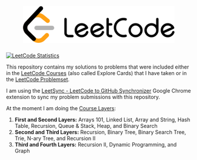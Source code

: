 <h1 align="center"><img src="leetcode_logo.svg" height="100" title="LeetCode"/></h1>

<a href="https://leetcode.com/u/lubomir-m/"> 
         <img src="https://leetcard.jacoblin.cool/lubomir-m?theme=light&font=Noto%20Sans&animation=true" height="150" title="LeetCode Statistics"/></a>

This repository contains my solutions to problems that were included either in the [LeetCode Courses](https://leetcode.com/explore/) (also called Explore Cards) that I have taken or in the [LeetCode Problemset](https://leetcode.com/problemset/).

I am using the [LeetSync - LeetCode to GitHub Synchronizer](https://chromewebstore.google.com/detail/ppkbejeolfcbaomanmbpjdbkfcjfhjnd) Google Chrome extension to sync my problem submissions with this repository.

At the moment I am doing the [Course Layers](https://leetcode.com/explore/learn/card/the-leetcode-beginners-guide/679/sql-syntax/4358/):
  1. **First and Second Layers:** Arrays 101, Linked List, Array and String, Hash Table, Recursion, Queue & Stack, Heap, and Binary Search
  2. **Second and Third Layers:** Recursion, Binary Tree, Binary Search Tree, Trie, N-ary Tree, and Recursion II
  3. **Third and Fourth Layers:** Recursion II, Dynamic Programming, and Graph
